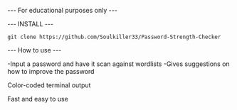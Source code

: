 --- For educational purposes only ---

--- INSTALL --- 

```git clone https://github.com/Soulkiller33/Password-Strength-Checker```

--- How to use ---

-Input a password and have it scan against wordlists 
-Gives suggestions on how to improve the password

Color-coded terminal output

Fast and easy to use


